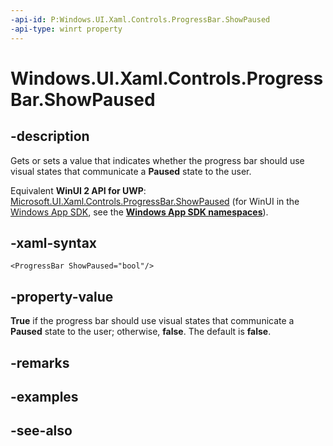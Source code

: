 ```yaml
---
-api-id: P:Windows.UI.Xaml.Controls.ProgressBar.ShowPaused
-api-type: winrt property
---
```


<!-- Property syntax
public bool ShowPaused { get;  set; }
-->

# Windows.UI.Xaml.Controls.ProgressBar.ShowPaused

## -description
Gets or sets a value that indicates whether the progress bar should use visual states that communicate a **Paused** state to the user.

Equivalent **WinUI 2 API for UWP**: [Microsoft.UI.Xaml.Controls.ProgressBar.ShowPaused](/windows/winui/api/microsoft.ui.xaml.controls.progressbar.showpaused) (for WinUI in the [Windows App SDK](/windows/apps/windows-app-sdk/), see the **[Windows App SDK namespaces](/windows/windows-app-sdk/api/winrt/)**).

## -xaml-syntax
```xaml
<ProgressBar ShowPaused="bool"/>
```


## -property-value
**True** if the progress bar should use visual states that communicate a **Paused** state to the user; otherwise, **false**. The default is **false**.

## -remarks

## -examples

## -see-also
